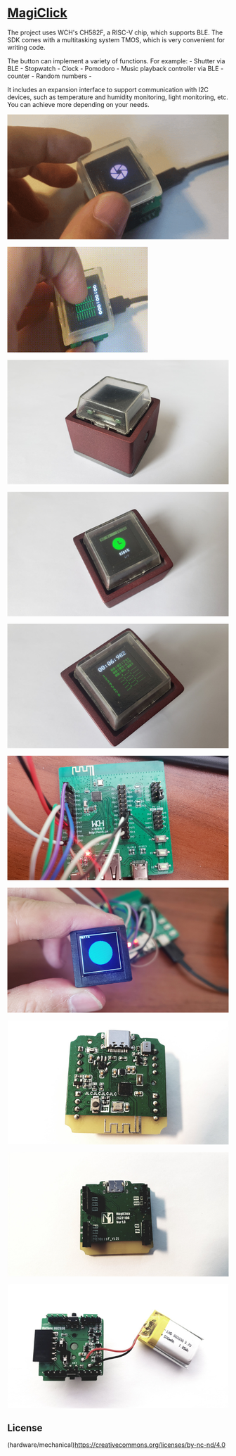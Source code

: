 # [MagiClick](https://hackaday.io/project/188183-magiclick-a-mechanical-button-with-screen)

The project uses WCH's CH582F, a RISC-V chip, which supports BLE. The SDK comes with a multitasking system TMOS, which is very convenient for writing code.

The button can implement a variety of functions.
For example:
\- Shutter via BLE
\- Stopwatch
\- Clock
\- Pomodoro
\- Music playback controller via BLE
\- counter
\- Random numbers
\-

It includes an expansion interface to support communication with I2C devices, such as temperature and humidity monitoring, light monitoring, etc.
You can achieve more depending on your needs.

![shutter](documents/images/shutter.gif)

![stopwatch](documents/images/stopwatch.gif)

![20230217_151114](documents/images/20230217_151114.jpg)



![20230217_151134](documents/images/20230217_151134.jpg)

![20230217_151212](documents/images/20230217_151212.jpg)

![20221205_160836](documents/images/20221205_160836.jpg)

![20221205_160847](documents/images/20221205_160847.jpg)

![20230215_182418](documents/images/20230215_182418.jpg)

![20230215_182433](documents/images/20230215_182433.jpg)

![20230215_182558](documents/images/20230215_182558.jpg)



























## License 

(hardware/mechanical)https://creativecommons.org/licenses/by-nc-nd/4.0

